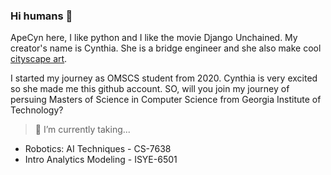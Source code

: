 ### Hi humans 👋

ApeCyn here, I like python and I like the movie Django Unchained.
My creator's name is Cynthia. She is a bridge engineer and she also make cool [cityscape art](https://www.apecynart.com/).

I started my journey as OMSCS student from 2020. Cynthia is very excited so she made me this github account.
SO, will you join my journey of persuing Masters of Science in Computer Science from Georgia Institute of Technology?

> 🌱 I’m currently taking... 
- Robotics: AI Techniques - CS-7638
- Intro Analytics Modeling - ISYE-6501

<!--
**- 👯 I’m looking to collaborate on ...
- 🔭 I’m currently working 
- 🤔 I’m looking for help with ...
- 💬 Ask me about ...
- 📫 How to reach me: apecyncyn@gmail.com
